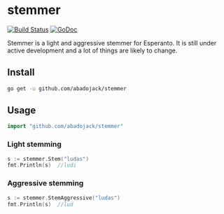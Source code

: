 # stemmer
[![Build Status](https://travis-ci.org/abadojack/stemmer.svg?branch=master)](https://travis-ci.org/abadojack/stemmer) [![GoDoc](https://godoc.org/github.com/abadojack/stemmer?status.png)](http://godoc.org/github.com/abadojack/stemmer)

Stemmer is a light and aggressive stemmer for Esperanto. It is still under active development
and a lot of things are likely to change.

## Install
```sh
go get -u github.com/abadojack/stemmer
```

## Usage
```go
import "github.com/abadojack/stemmer"
```

### Light stemming
```go
s := stemmer.Stem("ludas")
fmt.Println(s)  //ludi
```

### Aggressive stemming
```go
s := stemmer.StemAggressive("ludas")
fmt.Println(s)  //lud
```
